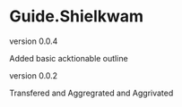 # Guide.Shielkwam

version 0.0.4

Added basic acktionable outline

version 0.0.2

Transfered and Aggregrated and Aggrivated